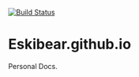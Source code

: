 [![Build Status](https://travis-ci.org/Eskibear/Eskibear.github.io.svg?branch=hexo)](https://travis-ci.org/Eskibear/Eskibear.github.io)
# Eskibear.github.io
Personal Docs.

